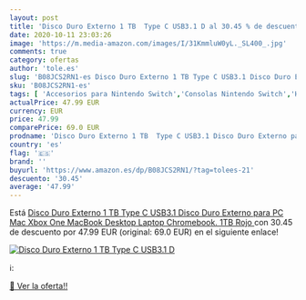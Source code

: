 ```yaml
---
layout: post
title: 'Disco Duro Externo 1 TB  Type C USB3.1 D al 30.45 % de descuento'
date: 2020-10-11 23:03:26
image: 'https://m.media-amazon.com/images/I/31KmmluW0yL._SL400_.jpg'
comments: true
category: ofertas
author: 'tole.es'
slug: 'B08JCS2RN1-es Disco Duro Externo 1 TB Type C USB3.1 Disco Duro Externo...'
sku: 'B08JCS2RN1-es'
tags: [ 'Accesorios para Nintendo Switch','Consolas Nintendo Switch','Hardware y juegos para Nintendo Switch','Iluminación','Iluminación de ambiente de interior','Iluminación de interior','Iluminación decorativa y para usos específicos de interior','Juegos para Nintendo Switch','Mandos para Nintendo Switch','Videojuegos','xbox', ]
actualPrice: 47.99 EUR
currency: EUR
price: 47.99
comparePrice: 69.0 EUR
prodname: 'Disco Duro Externo 1 TB  Type C USB3.1 Disco Duro Externo para PC  Mac  Xbox One  MacBook  Desktop  Laptop  Chromebook.  1TB Rojo '
country: 'es'
flag: '🇪🇸'
brand: ''
buyurl: 'https://www.amazon.es/dp/B08JCS2RN1/?tag=tolees-21'
descuento: '30.45'
average: '47.99'
---
```


Está [Disco Duro Externo 1 TB  Type C USB3.1 Disco Duro Externo para PC  Mac  Xbox One  MacBook  Desktop  Laptop  Chromebook.  1TB Rojo ](https://www.amazon.es/dp/B08JCS2RN1/?tag=tolees-21) con 30.45 de descuento por 47.99 EUR (original: 69.0 EUR) en el siguiente enlace!

[![Disco Duro Externo 1 TB  Type C USB3.1 D](https://m.media-amazon.com/images/I/31KmmluW0yL._SL400_.jpg)](https://www.amazon.es/dp/B08JCS2RN1/?tag=tolees-21)

ℹ️:


[🛒 Ver la oferta!!](https://www.amazon.es/dp/B08JCS2RN1/?tag=tolees-21)
